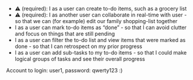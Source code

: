 -	⚠️ (required): I as a user can create to-do items, such as a grocery list
-	⚠️ (required): I as another user can collaborate in real-time with user - so that we can (for example) edit our family shopping-list together
-	I as a user can mark to-do items as “done” - so that I can avoid clutter and focus on things that are still pending
-	I as a user can filter the to-do list and view items that were marked as done - so that I can retrospect on my prior progress
-	I as a user can add sub-tasks to my to-do items - so that I could make logical groups of tasks and see their overall progress

Account to login: user1, password: qwerty123 :)
